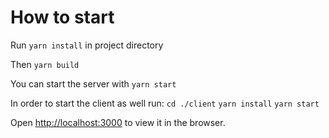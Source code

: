 # How to start

Run `yarn install` in project directory

Then `yarn build`

You can start the server with `yarn start`

In order to start the client as well run:
 `cd ./client`
 `yarn install`
 `yarn start`

Open [http://localhost:3000](http://localhost:3000) to view it in the browser.